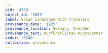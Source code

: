 ```yaml
---
pid: '4789'
object_id: '3007'
label: Broad Landscape with Travelers
provenance_date: '1925'
provenance_location: Germany, Dresden
provenance_text: Kurfürstlichen Kunstkammer
order: '0248'
collection: provenance
---
```


